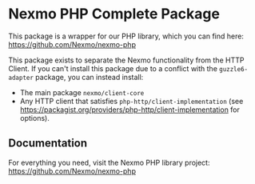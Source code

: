# Nexmo PHP Complete Package

This package is a wrapper for our PHP library, which you can find here: <https://github.com/Nexmo/nexmo-php>

This package exists to separate the Nexmo functionality from the HTTP Client. If you can't install this package due to a conflict with the `guzzle6-adapter` package, you can instead install:

* The main package `nexmo/client-core`
* Any HTTP client that satisfies `php-http/client-implementation` (see <https://packagist.org/providers/php-http/client-implementation> for options).

## Documentation

For everything you need, visit the Nexmo PHP library project: <https://github.com/Nexmo/nexmo-php>
